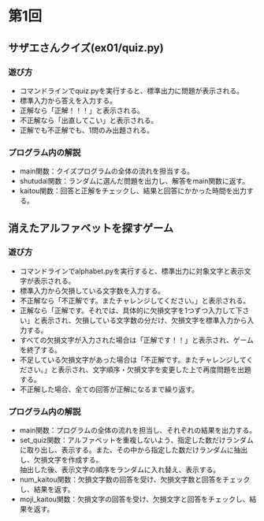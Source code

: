 # 第1回
## サザエさんクイズ(ex01/quiz.py)
### 遊び方
* コマンドラインでquiz.pyを実行すると、標準出力に問題が表示される。
* 標準入力から答えを入力する。
* 正解なら「正解！！！」と表示される。
* 不正解なら「出直してこい」と表示される。
* 正解でも不正解でも、1問のみ出題される。
### プログラム内の解説
* main関数：クイズプログラムの全体の流れを担当する。
* shutudai関数：ランダムに選んだ問題を出力し、解答をmain関数に返す。
* kaitou関数：回答と正解をチェックし、結果と回答にかかった時間を出力する。

## 消えたアルファベットを探すゲーム
### 遊び方
* コマンドラインでalphabet.pyを実行すると、標準出力に対象文字と表示文字が表示される。
* 標準入力から欠損している文字数を入力する。
* 不正解なら「不正解です。またチャレンジしてください。」と表示される。
* 正解なら「正解です。それでは、具体的に欠損文字を1つずつ入力して下さい」と表示され、欠損している文字数の分だけ、欠損文字を標準入力から入力する。
* すべての欠損文字が入力された場合は「正解です！！」と表示され、ゲームを終了する。
* 不足している欠損文字があった場合は「不正解です。またチャレンジしてください。」と表示され、文字順序・欠損文字を変更した上で再度問題を出題する。
* 不正解した場合、全ての回答が正解になるまで繰り返す。


### プログラム内の解説
* main関数：プログラムの全体の流れを担当し、それぞれの結果を出力する。
* set_quiz関数：アルファベットを重複しないよう、指定した数だけランダムに取り出し、表示する。また、その中から指定した数だけランダムに抽出し、欠損文字を作成する。<br>抽出した後、表示文字の順序をランダムに入れ替え、表示する。
* num_kaitou関数：欠損文字数の回答を受け、欠損文字数と回答をチェックし、結果を返す。
* moji_kaitou関数：欠損文字の回答を受け、欠損文字と回答をチェックし、結果を返す。